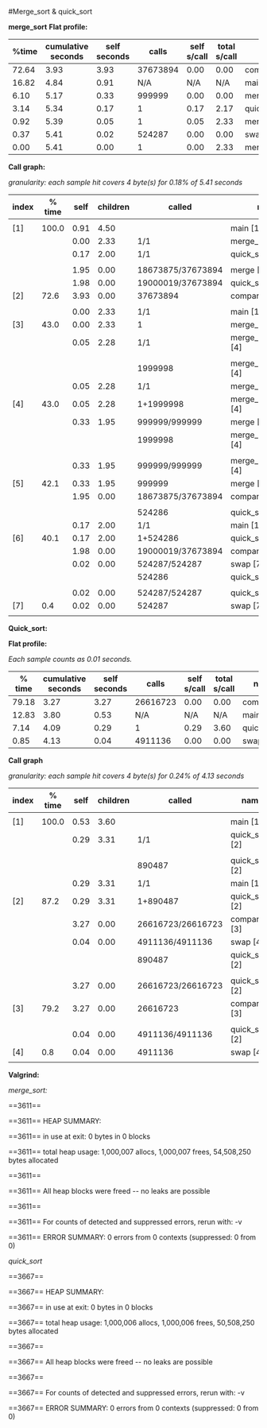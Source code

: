 #Merge_sort & quick_sort

**merge_sort**
**Flat profile:**


| %time | cumulative  seconds | self seconds | calls    | self  s/call | total s/call | name               |
|-------|---------------------|--------------|----------|--------------|--------------|--------------------|
| 72.64 | 3.93                | 3.93         | 37673894 | 0.00         | 0.00         | comparator         |
| 16.82 | 4.84                | 0.91         | N/A      | N/A          | N/A          | main               |
| 6.10  | 5.17                | 0.33         | 999999   | 0.00         | 0.00         | merge              |
| 3.14  | 5.34                | 0.17         | 1        | 0.17         | 2.17         | quick_sort         |
| 0.92  | 5.39                | 0.05         | 1        | 0.05         | 2.33         | merge_sort_recurse |
| 0.37  | 5.41                | 0.02         | 524287   | 0.00         | 0.00         | swap               |
| 0.00  | 5.41                | 0.00         | 1        | 0.00         | 2.33         | merge_sort         |


**Call graph:**


_granularity: each sample hit covers 4 byte(s) for 0.18% of 5.41 seconds_

index | % time  |  self | children  |  called  |   name
----- | ------- | ----- | --------- | -------- | --------
      |         |       |           |          |     <spontaneous>
[1]   | 100.0    |0.91   | 4.50       |          |main [1]
      |          |0.00   | 2.33       |1/1        |   merge_sort [3]
      |          |0.17   | 2.00      | 1/1         |  quick_sort [6]
      |          |       |          |               |
      |          |1.95    |0.00 |18673875/37673894    | merge [5]
      |          |1.98    |0.00 |19000019/37673894    | quick_sort [6]
[2]   |  72.6    |3.93    |0.00 |37673894         |comparator [2]
      |          |        |           |           |
      |          |0.00    |2.33       |1/1           |main [1]
[3]     |43.0    |0.00    |2.33       |1         |merge_sort [3]
       |         |0.05    |2.28       |1/1         |  merge_sort_recurse [4]
       |         |        |           |             |
        |        |        |     |1999998            | merge_sort_recurse [4]
        |        |0.05    |2.28   |    1/1          | merge_sort [3]
[4]     |43.0    |0.05    |2.28   |    1+1999998 |merge_sort_recurse [4]
        |        |0.33    |1.95  |999999/999999   |   merge [5]
        |         |        |    |1999998           |  merge_sort_recurse [4]
        |        |         |     |                  |
        |        |0.33    |1.95  |999999/999999      |merge_sort_recurse [4]
[5]     |42.1    |0.33    |1.95  |999999         |merge [5]
        |        |1.95    |0.00 |18673875/37673894   |  comparator [2]
        |        |         |     |                   |
         |      |         |      |524286             |quick_sort [6]
         |      | 0.17    |2.00  |     1/1           |main [1]
[6]     |40.1   | 0.17    |2.00  |     1+524286  |quick_sort [6]
        |       | 1.98    |0.00 |19000019/37673894   |  comparator [2]
        |       | 0.02    |0.00 | 524287/524287      |swap [7]
        |       |         |     | 524286             |quick_sort [6]
        |        |        |      |                   |
        |        |0.02    |0.00  |524287/524287     | quick_sort [6]
[7]     | 0.4    |0.02    |0.00  |524287        | swap [7]
        |        |        |      |              |    


**Quick_sort:**

**Flat profile:**

_Each sample counts as 0.01 seconds._


% time  |cumulative seconds |  self seconds   | calls   | self s/call   |total s/call   |  name    
----- | --------- | ------- | -------- | -------- | ------- | ----  
 79.18|      3.27  |   3.27 | 26616723   |  0.00  |   0.00 | comparator
 12.83|      3.80 |    0.53 |   N/A       |    N/A      |   N/A    | main
  7.14|      4.09 |    0.29 |       1  |   0.29   |  3.60 | quick_sort
  0.85|      4.13 |    0.04 | 4911136  |   0.00   |  0.00 | swap  


**Call graph**


_granularity: each sample hit covers 4 byte(s) for 0.24% of 4.13 seconds_

index |% time  |  self  |children  |  called  |   name
----- | ------ | ------ | -------- | -------- | --------
      |        |        |           |         |       <spontaneous>
[1]   | 100.0   | 0.53   | 3.60        |        | main [1]
      |         | 0.29  |  3.31     |  1/1    |       quick_sort [2]
      |         |       |           |         |
      |          |        |     | 890487          |   quick_sort [2]
      |         | 0.29  |  3.31 |      1/1    |       main [1]
[2]   |  87.2   | 0.29  |  3.31 |     1+890487 | quick_sort [2]
      |          |3.27  |  0.00 |26616723/26616723|     comparator [3]
      |          |0.04  |  0.00 |4911136/4911136  |   swap [4]
      |          |      |       | 890487          |   quick_sort [2]
      |          |      |       |                 |
       |         |3.27    |0.00| 26616723/26616723    | quick_sort [2]
[3]   |  79.2    |3.27    |0.00| 26616723         |comparator [3]
      |          |       |      |                 |
      |          |0.04    |0.00 |4911136/4911136     |quick_sort [2]
[4]   |   0.8    |0.04    |0.00 |4911136         |swap [4]
      |          |        |     |                |


**Valgrind:**

_merge_sort:_

==3611== 

==3611== HEAP SUMMARY:

==3611==     in use at exit: 0 bytes in 0 blocks

==3611==   total heap usage: 1,000,007 allocs, 1,000,007 frees, 54,508,250 bytes allocated

==3611== 

==3611== All heap blocks were freed -- no leaks are possible

==3611== 

==3611== For counts of detected and suppressed errors, rerun with: -v

==3611== ERROR SUMMARY: 0 errors from 0 contexts (suppressed: 0 from 0)


_quick_sort_

==3667== 

==3667== HEAP SUMMARY:

==3667==     in use at exit: 0 bytes in 0 blocks

==3667==   total heap usage: 1,000,006 allocs, 1,000,006 frees, 50,508,250 bytes allocated

==3667== 

==3667== All heap blocks were freed -- no leaks are possible

==3667== 

==3667== For counts of detected and suppressed errors, rerun with: -v

==3667== ERROR SUMMARY: 0 errors from 0 contexts (suppressed: 0 from 0)
